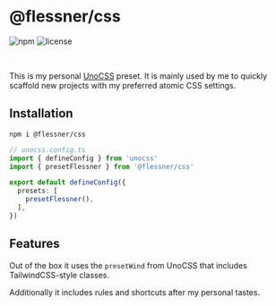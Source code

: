 # @flessner/css
![npm](https://img.shields.io/npm/v/%40flessner%2Fcss) ![license](https://img.shields.io/npm/l/%40flessner%2Fcss)

<br />

This is my personal [UnoCSS](https://unocss.dev/) preset.
It is mainly used by me to quickly scaffold new projects with my preferred atomic CSS settings.

## Installation
```
npm i @flessner/css
```


```ts
// unocss.config.ts
import { defineConfig } from 'unocss'
import { presetFlessner } from '@flessner/css'

export default defineConfig({
  presets: [
    presetFlessner(),
  ],
})
```

## Features

Out of the box it uses the `presetWind` from UnoCSS that includes TailwindCSS-style classes.

Additionally it includes rules and shortcuts after my personal tastes.
